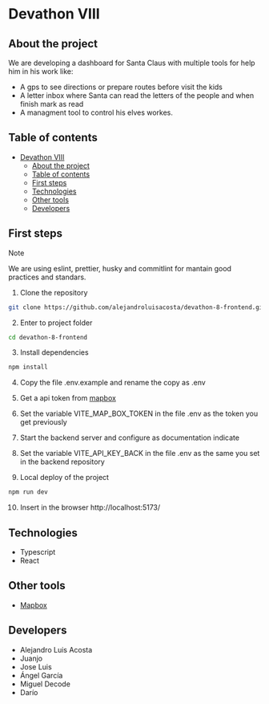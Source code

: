 # Devathon VIII

## About the project

We are developing a dashboard for Santa Claus with multiple tools for help him in his work like:

- A gps to see directions or prepare routes before visit the kids
- A letter inbox where Santa can read the letters of the people and when finish mark as read
- A managment tool to control his elves workes.

## Table of contents

- [Devathon VIII](#devathon-viii)
  - [About the project](#about-the-project)
  - [Table of contents](#table-of-contents)
  - [First steps](#first-steps)
  - [Technologies](#technologies)
  - [Other tools](#other-tools)
  - [Developers](#developers)

## First steps

> [!NOTE]
> We are using eslint, prettier, husky and commitlint for mantain good practices and standars.

1. Clone the repository

```bash
git clone https://github.com/alejandroluisacosta/devathon-8-frontend.git
```

2. Enter to project folder

```bash
cd devathon-8-frontend
```

3. Install dependencies

```bash
npm install
```

4. Copy the file .env.example and rename the copy as .env

5. Get a api token from [mapbox](https://docs.mapbox.com/help/getting-started/access-tokens/)

6. Set the variable VITE_MAP_BOX_TOKEN in the file .env as the token you get previously

7. Start the backend server and configure as documentation indicate

8. Set the variable VITE_API_KEY_BACK in the file .env as the same you set in the backend repository

9. Local deploy of the project

```bash
npm run dev
```

10. Insert in the browser http://localhost:5173/

## Technologies

- Typescript
- React

## Other tools

- [Mapbox](https://www.mapbox.com/)

## Developers

- Alejandro Luis Acosta
- Juanjo
- Jose Luis
- Ángel García
- Miguel Decode
- Darío
